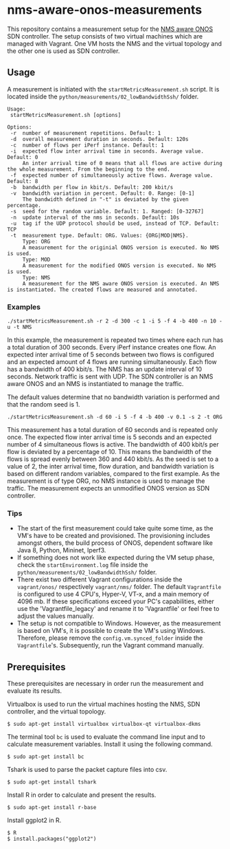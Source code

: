 # nms-aware-onos-measurements

This repository contains a measurement setup for the [NMS aware ONOS](https://github.com/lsinfo3/nms-aware-onos/tree/networkManagement-1.12) SDN controller. The setup consists of two virtual machines which are managed with Vagrant. One VM hosts the NMS and the virtual topology and the other one is used as SDN controller.

## Usage
A measurement is initiated with the `startMetricsMeasurement.sh` script. It is located inside the `python/measurements/02_lowBandwidthSsh/` folder.
```
Usage:
 startMetricsMeasurement.sh [options]

Options:
 -r	 number of measurement repetitions. Default: 1
 -d	 overall measurement duration in seconds. Default: 120s
 -c	 number of flows per iPerf instance. Default: 1
 -i	 expected flow inter arrival time in seconds. Average value. Default: 0
 	 An inter arrival time of 0 means that all flows are active during the whole measurement. From the beginning to the end.
 -f	 expected number of simultaneously active flows. Average value. Default: 8
 -b	 bandwidth per flow in kbit/s. Default: 200 kbit/s
 -v	 bandwidth variation in percent. Default: 0. Range: [0-1]
 	 The bandwidth defined in "-t" is deviated by the given percentage.
 -s	 seed for the random variable. Default: 1. Ranged: [0-32767]
 -n	 update interval of the nms in seconds. Default: 10s
 -u	 tag if the UDP protocol should be used, instead of TCP. Default: TCP
 -t	 measurement type. Default: ORG. Values: {ORG|MOD|NMS}.
 	 Type: ORG
 	 A measurement for the originial ONOS version is executed. No NMS is used.
 	 Type: MOD
 	 A measurement for the modified ONOS version is executed. No NMS is used.
 	 Type: NMS
 	 A measurement for the NMS aware ONOS version is executed. An NMS is instantiated. The created flows are measured and annotated.
```

### Examples

```
./startMetricsMeasurement.sh -r 2 -d 300 -c 1 -i 5 -f 4 -b 400 -n 10 -u -t NMS
```
In this example, the measurement is repeated two times where each run has a total duration of 300 seconds. Every iPerf instance creates one flow. An expected inter arrival time of 5 seconds between two flows is configured and an expected amount of 4 flows are running simultaneously. Each flow has a bandwidth of 400 kbit/s. The NMS has an update interval of 10 seconds. Network traffic is sent with UDP. The SDN controller is an NMS aware ONOS and an NMS is instantiated to manage the traffic.

The default values determine that no bandwidth variation is performed and that the random seed is 1.


```
./startMetricsMeasurement.sh -d 60 -i 5 -f 4 -b 400 -v 0.1 -s 2 -t ORG
```
This measurement has a total duration of 60 seconds and is repeated only once. The expected flow inter arrival time is 5 seconds and an expected number of 4 simultaneous flows is active. The bandwidth of 400 kbit/s per flow is deviated by a percentage of 10. This means the bandwidth of the flows is spread evenly between 360 and 440 kbit/s. As the seed is set to a value of 2, the inter arrival time, flow duration, and bandwidth variation is based on different random variables, compared to the first example. As the measurement is of type ORG, no NMS instance is used to manage the traffic. The measurement expects an unmodified ONOS version as SDN controller.

### Tips

* The start of the first measurement could take quite some time, as the VM's have to be created and provisioned. The provisioning includes amongst others, the build process of ONOS, dependent software like Java 8, Python, Mininet, Iperf3.
* If something does not work like expected during the VM setup phase, check the `startEnvironment.log` file inside the `python/measurements/02_lowBandwidthSsh/` folder.
* There exist two different Vagrant configurations inside the `vagrant/onos/` respectively `vagrant/nms/` folder. The default `Vagrantfile` is configured to use 4 CPU's, Hyper-V, VT-x, and a main memory of 4096 mb. If these specifications exceed your PC's capabilities, either use the 'Vagrantfile_legacy' and rename it to 'Vagrantfile' or feel free to adjust the values manually.
* The setup is not compatible to Windows. However, as the measurement is based on VM's, it is possible to create the VM's using Windows. Therefore, please remove the `config.vm.synced_folder` inside the `Vagrantfile`'s. Subsequently, run the Vagrant command manually.

## Prerequisites
These prerequisites are necessary in order run the measurement and evaluate its results.

Virtualbox is used to run the virtual machines hosting the NMS, SDN controller, and the virtual topology.
```
$ sudo apt-get install virtualbox virtualbox-qt virtualbox-dkms 
```
The terminal tool `bc` is used to evaluate the command line input and to calculate measurement variables. Install it using the following command.
```
$ sudo apt-get install bc
```
Tshark is used to parse the packet capture files into csv.
```
$ sudo apt-get install tshark
```
Install R in order to calculate and present the results.
```
$ sudo apt-get install r-base
```
Install ggplot2 in R.
```
$ R
$ install.packages("ggplot2")
```

